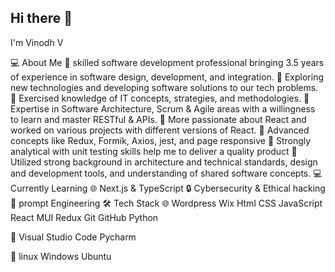 ## Hi there 👋

I'm Vinodh V

💻  About Me
🤔   skilled software development professional bringing 3.5 years of experience in software design, development, and integration.
🤔   Exploring new technologies and developing software solutions to our tech problems.
🤔   Exercised knowledge of IT concepts, strategies, and methodologies.
🤔   Expertise in Software Architecture, Scrum & Agile areas with a willingness to learn and master RESTful & APIs.
🤔   More passionate about React and worked on various projects with different versions of React.
🤔   Advanced concepts like Redux, Formik, Axios, jest, and page responsive
🤔   Strongly analytical with unit testing skills help me to deliver a quality product
🤔   Utilized strong background in architecture and technical standards, design and development tools, and understanding of shared software concepts.
💻  Currently Learning
🌐   Next.js & TypeScript
🔒   Cybersecurity & Ethical hacking
🔧   prompt Engineering
🛠  Tech Stack
🌐   Wordpress Wix Html CSS JavaScript React MUI Redux Git GitHub Python

🔧   Visual Studio Code Pycharm

🤖   linux Windows Ubuntu
